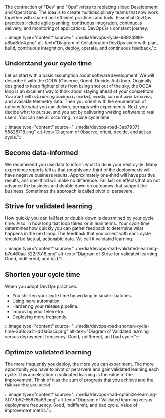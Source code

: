 The contraction of "Dev" and "Ops" refers to replacing siloed Development and Operations. The idea is to create multidisciplinary teams that now work together with shared and efficient practices and tools. Essential DevOps practices include agile planning, continuous integration, continuous delivery, and monitoring of applications. DevOps is a constant journey.

:::image type="content" source="../media/devops-cycle-98924900-a8ba6dc4.png" alt-text="Diagram of Collaboration DevOps cycle with plan, build, continuous integration, deploy, operate, and continuous feedback.":::


## Understand your cycle time

Let us start with a basic assumption about software development. We will describe it with the OODA (Observe, Orient, Decide, Act) loop. Originally designed to keep fighter pilots from being shot out of the sky, the OODA loop is an excellent way to think about staying ahead of your competitors. You start with observing business, market, needs, current user behavior, and available telemetry data. Then you orient with the enumeration of options for what you can deliver, perhaps with experiments. Next, you decide what to pursue, and you act by delivering working software to real users. You can see all occurring in some cycle time.

:::image type="content" source="../media/devops-road-3eb79373-55826718.png" alt-text="Diagram of Observe, orient, decide, and act as cycle.":::


## Become data-informed

We recommend you use data to inform what to do in your next cycle. Many experience reports tell us that roughly one-third of the deployments will have negative business results. Approximately one-third will have positive results, and one-third will make no difference. Fail fast on effects that do not advance the business and double down on outcomes that support the business. Sometimes the approach is called pivot or persevere.

## Strive for validated learning

How quickly you can fail fast or double down is determined by your cycle time. Also, in how long that loop takes, or in lean terms. Your cycle time determines how quickly you can gather feedback to determine what happens in the next loop. The feedback that you collect with each cycle should be factual, actionable data. We call it validated learning.

:::image type="content" source="../media/devops-road-validated-learning-b7c460aa-622f7b18.png" alt-text="Diagram of Strive for validated learning. Good, indifferent, and bad.":::


## Shorten your cycle time

When you adopt DevOps practices:

 -  You shorten your cycle time by working in smaller batches.
 -  Using more automation.
 -  Hardening your release pipeline.
 -  Improving your telemetry.
 -  Deploying more frequently.

:::image type="content" source="../media/devops-road-shorten-cycle-time-360c6a21-d01a6ac6.png" alt-text="Diagram of Validated learning versus deployment frequency. Good, indifferent, and bad cycle.":::


## Optimize validated learning

The more frequently you deploy, the more you can experiment. The more opportunity you have to pivot or persevere and gain validated learning each cycle. This acceleration in validated learning is the value of the improvement. Think of it as the sum of progress that you achieve and the failures that you avoid.

:::image type="content" source="../media/devops-road-optimize-learning-3f77fb52-55675a69.png" alt-text="Diagram of Validated learning versus deployment frequency. Good, indifferent, and bad cycle. Value of improvement metric.":::
